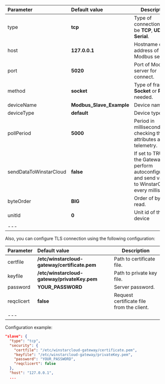 | **Parameter**                 | **Default value**                       | **Description**                                                                                                          |
|:-|:-|--------------------------------------------------------------------------------------------------------------------------
| type                          | **tcp**                                 | Type of connection may be **TCP**, **UDP** or **Serial**.                                                                |
| host                          | **127.0.0.1**                           | Hostname or ip address of Modbus server.                                                                                 |
| port                          | **5020**                                | Port of Modbus server for connect.                                                                                       |
| method                        | **socket**                              | Type of framer **Socket** or **RTU**, if needed.                                                                         |
| deviceName                    | **Modbus_Slave_Example**                | Device name                                                                                                              |
| deviceType                    | **default**                             | Device type                                                                                                              |
| pollPeriod                    | **5000**                                | Period in milliseconds for checking the attributes and the telemetry.                                                    |
| sendDataToWinstarCloud         | **false**                               | If set to TRUE, the Gateway will perform autoconfiguration and send values to WinstarCloud every <pollPeriod> millisecond |
| byteOrder                     | **BIG**                                 | Order of bytes to read.                                                                                                  |
| unitId                        | **0**                                   | Unit id of the device                                                                                                    |
|---

Also, you can configure TLS connection using the following configuration:

| **Parameter**                 | **Default value**                            | **Description**                           |
|:-|:-|-------------------------------------------
| certfile                      | **/etc/winstarcloud-gateway/certificate.pem** | Path to certificate file.                 |
| keyfile                       | **/etc/winstarcloud-gateway/privateKey.pem**  | Path to private key file.                 |
| password                      | **YOUR_PASSWORD**                            | Server password.                          |
| reqclicert                    | **false**                                    | Request certificate file from the client. |
|---

Configuration example:
```json
"slave": {
  "type": "tcp",
  "security": {
    "certfile": "/etc/winstarcloud-gateway/certificate.pem",
    "keyfile": "/etc/winstarcloud-gateway/privateKey.pem",
    "password": "YOUR_PASSWORD",
    "reqclicert": false
  },
  "host": "127.0.0.1",
  ...
```